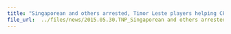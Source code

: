 ```yaml
---
title: "Singaporean and others arrested, Timor Leste players helping CPIB probe into match-fixing football blow"
file_url:  ../files/news/2015.05.30.TNP_Singaporean and others arrested, Timor Leste players helping CPIB probe into match-fixing football blow.pdf
---
```

